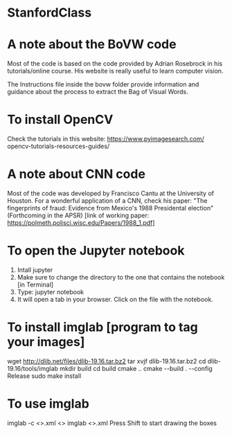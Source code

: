 # StanfordClass
# A note about the BoVW code
Most of the code is based on the code provided by Adrian Rosebrock in his tutorials/online course. His website is really useful to learn computer vision.

The Instructions file inside the bovw folder provide information and guidance about the process to extract the Bag of Visual Words.

# To install OpenCV
Check the tutorials in this website: https://www.pyimagesearch.com/opencv-tutorials-resources-guides/


# A note about CNN code
Most of the code was developed by Francisco Cantu  at the University of Houston. For a wonderful application of a CNN, check his paper: "The fingerprints of fraud: Evidence from Mexico's 1988 Presidental election" (Forthcoming in the APSR) [link of working paper: https://polmeth.polisci.wisc.edu/Papers/1988_1.pdf]


# To open the Jupyter notebook
1. Intall jupyter
2. Make sure to change the directory to the one that contains the notebook [in Terminal]
3. Type: jupyter notebook
4. It will open a tab in  your browser. Click on the file with the notebook.

# To install imglab [program to  tag your images]
wget http://dlib.net/files/dlib-19.16.tar.bz2
tar xvjf dlib-19.16.tar.bz2
cd dlib-19.16/tools/imglab
mkdir build
cd build
cmake ..
cmake --build . --config Release
sudo make install

# To use imglab
imglab -c <<Name of the file storing your annotations>>.xml <<Folder where your images to be annotated are stored>>
imglab <<Name of the file storing your annotations>>.xml
Press Shift to start drawing the boxes

